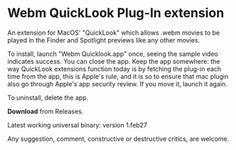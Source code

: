# Webm QuickLook Plug-In extension  
  

An extension for MacOS' "QuickLook" which allows .webm movies to be played in the Finder and Spotlight previews like any other movies.


To install, launch "Webm Quicklook.app" once, seeing the sample video indicates success. 
You can close the app.
Keep the app somewhere: the way QuickLook extensions function today is by fetching the plug-in each time from the app, this is Apple's rule, and it is so to ensure that mac plugin also go through Apple's app security review.
If you move it, launch it again.


To uninstall, delete the app.






     
**Download** from Releases.

Latest working universal binary: version 1.feb27




Any suggestion, comment, constructive or destructive critics, are welcome.



